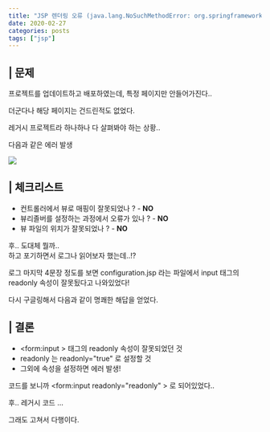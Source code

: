 ```yaml
---
title: "JSP 렌더링 오류 (java.lang.NoSuchMethodError: org.springframework.web.servlet.tags.form.InputTag.setReadonly(Ljava/lang/String;)V)"
date: 2020-02-27
categories: posts
tags: ["jsp"]
---
```


## | 문제
프로젝트를 업데이트하고 배포하였는데, 특정 페이지만 안들어가진다..

더군다나 해당 페이지는 건드린적도 없었다.

레거시 프로젝트라 하나하나 다 살펴봐야 하는 상황..

다음과 같은 에러 발생

<div style="width: 100%">
  <img src="https://subji.github.io/assets/images/202002271223-fomtinputreadonly.PNG">
</div>

## | 체크리스트
- 컨트롤러에서 뷰로 매핑이 잘못되었나 ? - **NO**
- 뷰리졸버를 설정하는 과정에서 오류가 있나 ? - **NO**
- 뷰 파일의 위치가 잘못되었나 ? - **NO**

후.. 도대체 뭘까..   
하고 포기하면서 로그나 읽어보자 했는데..!?

로그 마지막 4문장 정도를 보면 configuration.jsp 라는 파일에서 input 태그의 readonly 속성이 잘못됬다고 나와있었다!

다시 구글링해서 다음과 같이 명쾌한 해답을 얻었다.

## | 결론

- <form:input > 태그의 readonly 속성이 잘못되었던 것
- readonly 는 readonly="true" 로 설정할 것
- 그외에 속성을 설정하면 에러 발생!

코드를 보니까 <form:input readonly="readonly" > 로 되어있었다..

후.. 레거시 코드 ... 

그래도 고쳐서 다행이다.